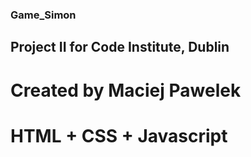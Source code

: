### Game_Simon
## 
## Project II for Code Institute, Dublin
##
# Created by Maciej Pawelek
# HTML + CSS + Javascript
